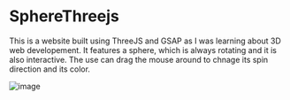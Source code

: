 # SphereThreejs

This is a website built using ThreeJS and GSAP as I was learning about 3D web developement. It features a sphere, which is always rotating and it is also interactive. The use can drag the mouse around to chnage its spin direction and its color.

![image](https://user-images.githubusercontent.com/75168549/210569257-203615ce-0fe4-4553-8a16-39781a7d31c6.png)

